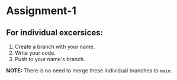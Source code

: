 # Assignment-1

## For individual excersices:

1. Create a branch with your name.
2. Write your code.
3. Push to your name's branch.

**NOTE:** There is no need to merge these individual branches to `main`.
